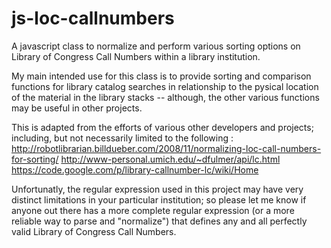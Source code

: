 js-loc-callnumbers
==================

A javascript class to normalize and perform various sorting options on Library of Congress Call Numbers within a library institution.

My main intended use for this class is to provide sorting and comparison functions for library catalog searches in relationship to the pysical location of the material in the library stacks -- although, the other various functions may be useful in other projects.

This is adapted from the efforts of various other developers and projects; including, but not necessarily limited to the following :
http://robotlibrarian.billdueber.com/2008/11/normalizing-loc-call-numbers-for-sorting/
http://www-personal.umich.edu/~dfulmer/api/lc.html
https://code.google.com/p/library-callnumber-lc/wiki/Home

Unfortunatly, the regular expression used in this project may have very distinct limitations in your particular institution; so please let me know if anyone out there has a more complete regular expression (or a more reliable way to parse and "normalize") that defines any and all perfectly valid Library of Congress Call Numbers.
